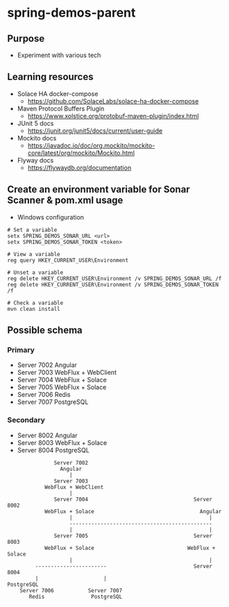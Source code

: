 # spring-demos-parent

## Purpose

- Experiment with various tech

## Learning resources

- Solace HA docker-compose
  - https://github.com/SolaceLabs/solace-ha-docker-compose
- Maven Protocol Buffers Plugin
  - https://www.xolstice.org/protobuf-maven-plugin/index.html
- JUnit 5 docs
  - https://junit.org/junit5/docs/current/user-guide
- Mockito docs
  - https://javadoc.io/doc/org.mockito/mockito-core/latest/org/mockito/Mockito.html
- Flyway docs
  - https://flywaydb.org/documentation

## Create an environment variable for Sonar Scanner & pom.xml usage 
 
- Windows configuration

```
# Set a variable
setx SPRING_DEMOS_SONAR_URL <url>
setx SPRING_DEMOS_SONAR_TOKEN <token>

# View a variable
reg query HKEY_CURRENT_USER\Environment

# Unset a variable
reg delete HKEY_CURRENT_USER\Environment /v SPRING_DEMOS_SONAR_URL /f
reg delete HKEY_CURRENT_USER\Environment /v SPRING_DEMOS_SONAR_TOKEN /f

# Check a variable
mvn clean install
```

## Possible schema

### Primary

- Server 7002 Angular
- Server 7003 WebFlux + WebClient
- Server 7004 WebFlux + Solace
- Server 7005 WebFlux + Solace
- Server 7006 Redis
- Server 7007 PostgreSQL 

### Secondary

- Server 8002 Angular
- Server 8003 WebFlux + Solace
- Server 8004 PostgreSQL

```
               Server 7002 
                 Angular
                    |
               Server 7003 
            WebFlux + WebClient
                    |
               Server 7004                                  Server 8002 
            WebFlux + Solace                                  Angular
                    |                                            |
                    ----------------------------------------------
                    |                                            |
               Server 7005                                  Server 8003
            WebFlux + Solace                              WebFlux + Solace 
                    |                                            |
         -----------------------                            Server 8004
         |                     |                             PostgreSQL
    Server 7006           Server 7007                       
       Redis               PostgreSQL  
```


